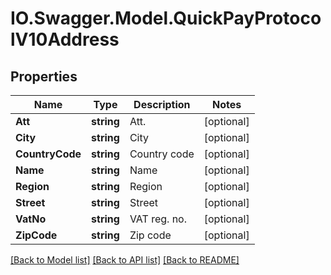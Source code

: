 # IO.Swagger.Model.QuickPayProtocolV10Address
## Properties

Name | Type | Description | Notes
------------ | ------------- | ------------- | -------------
**Att** | **string** | Att. | [optional] 
**City** | **string** | City | [optional] 
**CountryCode** | **string** | Country code | [optional] 
**Name** | **string** | Name | [optional] 
**Region** | **string** | Region | [optional] 
**Street** | **string** | Street | [optional] 
**VatNo** | **string** | VAT reg. no. | [optional] 
**ZipCode** | **string** | Zip code | [optional] 

[[Back to Model list]](../README.md#documentation-for-models) [[Back to API list]](../README.md#documentation-for-api-endpoints) [[Back to README]](../README.md)

